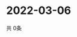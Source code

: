 # 2022-03-06
  共 0条

  <!-- BEGIN -->
  <!-- 最后更新时间Sun Mar 06 2022 17:05:34 GMT+0000 (Coordinated Universal Time) -->
  
  <!-- END -->
  
  